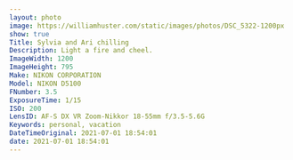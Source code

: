 ```yaml
---
layout: photo
image: https://williamhuster.com/static/images/photos/DSC_5322-1200px
show: true
Title: Sylvia and Ari chilling
Description: Light a fire and cheel.
ImageWidth: 1200
ImageHeight: 795
Make: NIKON CORPORATION
Model: NIKON D5100
FNumber: 3.5
ExposureTime: 1/15
ISO: 200
LensID: AF-S DX VR Zoom-Nikkor 18-55mm f/3.5-5.6G
Keywords: personal, vacation
DateTimeOriginal: 2021-07-01 18:54:01
date: 2021-07-01 18:54:01
---
```

